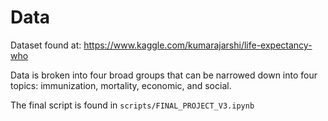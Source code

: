 # Data
Dataset found at: https://www.kaggle.com/kumarajarshi/life-expectancy-who

Data is broken into four broad groups that can be narrowed down into four topics: immunization, mortality, economic, and social.

The final script is found in ```scripts/FINAL_PROJECT_V3.ipynb```
<!-- 
## Immunization Score - Ryan
Pulled in an extra dataset for measles cases \
Score = avg(measles, polio, diphtheria) - will be a percentage.\
Remove outliers?

## Total Expenditure - Amanda
Remove 2015 data

## GDP - Zainab
Find another dataset

## Schooling - Jackson
Remove countries that do not have values for any year

## Presentation
Show a map with the life expectancy of each country \
Instead of showing *how* we created figures/charts, she wants to know
*why* we created the figures/charts. \
Get another dataset for map graph (for lat and long) \ 
Use *geopandas* \ 
Bubble Graph - Somehow animate the transition \
Correlation Matrix \

## Remaining Tasks
### Map w/GeoPandas - Zainab
### Use GDP (Animate transition between years) - 
### Correlation Matrix - 
### Start Slides (Google Slides) - 
### Combine Code - Ryan

## Slide content

### Questions
Lots of questions that coincide with our major question

### Data Issues
Import other datasets (BMI, GDP)\
Remove Outliers/null values \ 
Show examples of how that helped with the data\

### Life expectancy trends
Bar chart (developed vs developing)\
Map\
Overall life expectancy level \

### Going through all the columns
Find out which columns correlate directly with life expectancy \
- Schooling 
- Income Composition 
- Population 
- Thinness (5-9) 
- Thinness (1-19)
- Alcohol
- Total Expenditure
- Percentage Expenditure 
- GDP (Expenditure)
- BMI
- Immunization (broken down and overall score) 

### Correlation Matrix
Find which factors have a positive correlation with life expectancy - rank them\

### Answer our question -->

